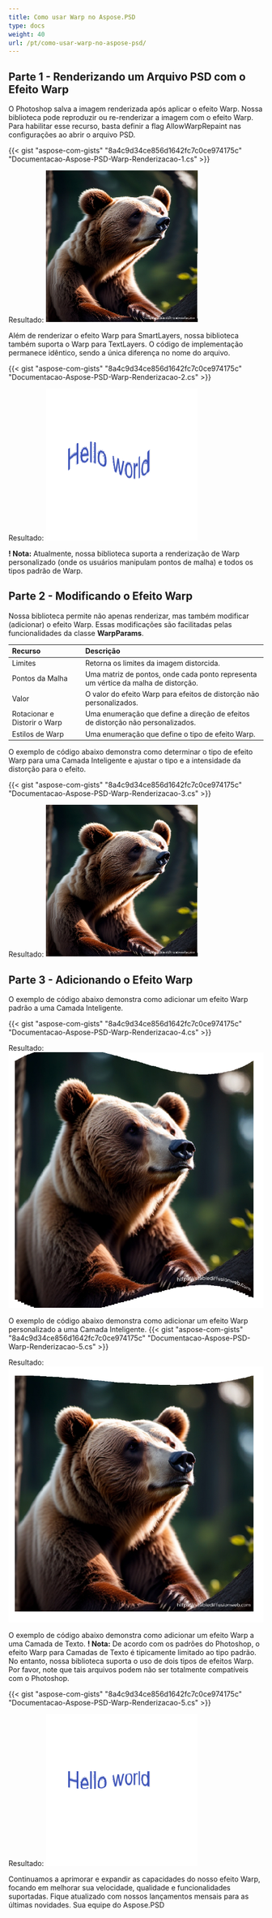 ```yaml
---
title: Como usar Warp no Aspose.PSD
type: docs
weight: 40
url: /pt/como-usar-warp-no-aspose-psd/
---
```


## **Parte 1 - Renderizando um Arquivo PSD com o Efeito Warp**

O Photoshop salva a imagem renderizada após aplicar o efeito Warp. Nossa biblioteca pode reproduzir ou re-renderizar a imagem com o efeito Warp. Para habilitar esse recurso, basta definir a flag AllowWarpRepaint nas configurações ao abrir o arquivo PSD.

{{< gist "aspose-com-gists" "8a4c9d34ce856d1642fc7c0ce974175c" "Documentacao-Aspose-PSD-Warp-Renderizacao-1.cs" >}}

Resultado:
![Resultado do Warp Aspose.PSD para .NET 1](warp1.png)

Além de renderizar o efeito Warp para SmartLayers, nossa biblioteca também suporta o Warp para TextLayers. O código de implementação permanece idêntico, sendo a única diferença no nome do arquivo.

{{< gist "aspose-com-gists" "8a4c9d34ce856d1642fc7c0ce974175c" "Documentacao-Aspose-PSD-Warp-Renderizacao-2.cs" >}}

Resultado:
![Resultado do Warp Aspose.PSD para .NET 2](warp2.png)

**! Nota:** Atualmente, nossa biblioteca suporta a renderização de Warp personalizado (onde os usuários manipulam pontos de malha) e todos os tipos padrão de Warp.


## **Parte 2 - Modificando o Efeito Warp**

Nossa biblioteca permite não apenas renderizar, mas também modificar (adicionar) o efeito Warp.
Essas modificações são facilitadas pelas funcionalidades da classe **WarpParams**.

| **Recurso**  | **Descrição**                                                         | 
|:-------------|:----------------------------------------------------------------------------|
| Limites      | Retorna os limites da imagem distorcida.                                     |
| Pontos da Malha | Uma matriz de pontos, onde cada ponto representa um vértice da malha de distorção. |
| Valor        | O valor do efeito Warp para efeitos de distorção não personalizados.                   |
| Rotacionar e Distorir o Warp | Uma enumeração que define a direção de efeitos de distorção não personalizados.           |
| Estilos de Warp   | Uma enumeração que define o tipo de efeito Warp.                            |

O exemplo de código abaixo demonstra como determinar o tipo de efeito Warp para uma Camada Inteligente e ajustar o tipo e a intensidade da distorção para o efeito.

{{< gist "aspose-com-gists" "8a4c9d34ce856d1642fc7c0ce974175c" "Documentacao-Aspose-PSD-Warp-Renderizacao-3.cs" >}}

Resultado:
![Resultado do Warp Aspose.PSD para .NET 3](warp3.png)

## **Parte 3 - Adicionando o Efeito Warp**

O exemplo de código abaixo demonstra como adicionar um efeito Warp padrão a uma Camada Inteligente.

{{< gist "aspose-com-gists" "8a4c9d34ce856d1642fc7c0ce974175c" "Documentacao-Aspose-PSD-Warp-Renderizacao-4.cs" >}}

Resultado:
![Resultado do Warp Aspose.PSD para .NET 4](warp4.png)

O exemplo de código abaixo demonstra como adicionar um efeito Warp personalizado a uma Camada Inteligente.
{{< gist "aspose-com-gists" "8a4c9d34ce856d1642fc7c0ce974175c" "Documentacao-Aspose-PSD-Warp-Renderizacao-5.cs" >}}

Resultado:
![Resultado do Warp Aspose.PSD para .NET 5](warp5.png)

O exemplo de código abaixo demonstra como adicionar um efeito Warp a uma Camada de Texto. 
**! Nota:** De acordo com os padrões do Photoshop, o efeito Warp para Camadas de Texto é tipicamente limitado ao tipo padrão. No entanto, nossa biblioteca suporta o uso de dois tipos de efeitos Warp. Por favor, note que tais arquivos podem não ser totalmente compatíveis com o Photoshop.

{{< gist "aspose-com-gists" "8a4c9d34ce856d1642fc7c0ce974175c" "Documentacao-Aspose-PSD-Warp-Renderizacao-5.cs" >}}

Resultado:
![Resultado do Warp Aspose.PSD para .NET 6](warp6.png)

Continuamos a aprimorar e expandir as capacidades do nosso efeito Warp, focando em melhorar sua velocidade, qualidade e funcionalidades suportadas. Fique atualizado com nossos lançamentos mensais para as últimas novidades.
Sua equipe do Aspose.PSD
